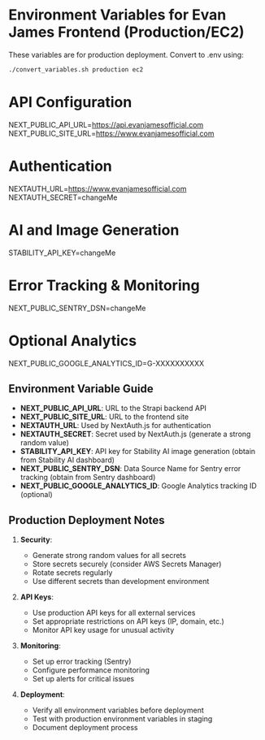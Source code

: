# Environment Variables for Evan James Frontend (Production/EC2)

These variables are for production deployment. Convert to .env using:
```bash
./convert_variables.sh production ec2
```

# API Configuration
NEXT_PUBLIC_API_URL=https://api.evanjamesofficial.com
NEXT_PUBLIC_SITE_URL=https://www.evanjamesofficial.com

# Authentication
NEXTAUTH_URL=https://www.evanjamesofficial.com
NEXTAUTH_SECRET=changeMe

# AI and Image Generation
STABILITY_API_KEY=changeMe

# Error Tracking & Monitoring
NEXT_PUBLIC_SENTRY_DSN=changeMe

# Optional Analytics
NEXT_PUBLIC_GOOGLE_ANALYTICS_ID=G-XXXXXXXXXX

## Environment Variable Guide

- **NEXT_PUBLIC_API_URL**: URL to the Strapi backend API
- **NEXT_PUBLIC_SITE_URL**: URL to the frontend site
- **NEXTAUTH_URL**: Used by NextAuth.js for authentication
- **NEXTAUTH_SECRET**: Secret used by NextAuth.js (generate a strong random value)
- **STABILITY_API_KEY**: API key for Stability AI image generation (obtain from Stability AI dashboard)
- **NEXT_PUBLIC_SENTRY_DSN**: Data Source Name for Sentry error tracking (obtain from Sentry dashboard)
- **NEXT_PUBLIC_GOOGLE_ANALYTICS_ID**: Google Analytics tracking ID (optional)

## Production Deployment Notes

1. **Security**:
   - Generate strong random values for all secrets
   - Store secrets securely (consider AWS Secrets Manager)
   - Rotate secrets regularly
   - Use different secrets than development environment

2. **API Keys**:
   - Use production API keys for all external services
   - Set appropriate restrictions on API keys (IP, domain, etc.)
   - Monitor API key usage for unusual activity

3. **Monitoring**:
   - Set up error tracking (Sentry)
   - Configure performance monitoring
   - Set up alerts for critical issues

4. **Deployment**:
   - Verify all environment variables before deployment
   - Test with production environment variables in staging
   - Document deployment process
